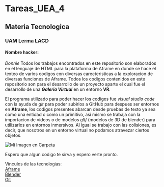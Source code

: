 # Tareas_UEA_4 
## Materia Tecnologica
### UAM Lerma LACD 
#### Nombre hacker:
*Donnie* 
Todos los trabajos encontrados en este repositorio son elaborados en el lenguaje de HTML para la plataforma de Aframe
en donde se hace el texteo de varios codigos con diversas carecteristicas a la exploracion de diversas funciones de Aframe.
Todos los codigos contenidos en este repositorio son para el desarrollo de un proyecto aparte el cual fue el desarrollo de 
una ***Galeria Virtual*** en un entorno **VR**.   

El programa utilizado para poder hacer los codigos fue *visual studio code* con la ayuda de *git* para poder subirlos a GitHub
para despues ser entornos en **Aframe**, los codigos presentes abarcan desde pruebas de texto ya sea como una entidad o como 
un primitivo, asi mismo se trabaja con la importacion de videos o de modelos *gltf* (modelos de 3D de blender) para utilizarlos
en entornos inmersivos. Al igual se trabajo con las colisiones, es decir, que nosotros en un entorno virtual no podamos atravezar ciertos objetos. 

![Mi Imagen en Carpeta](C:\Users\estre\Documents\Tareas_UEA_4\Trabajos_UEA_4_VSC\assets\img\yo_pez.jpg)

Espero que algun codigo te sirva y espero verte pronto. 

Vinculos de las tecnologias:   
[Aframe](https://aframe.io/)  
[Blender](https://www.blender.org/)   
[Git](https://www.blender.org/)  


